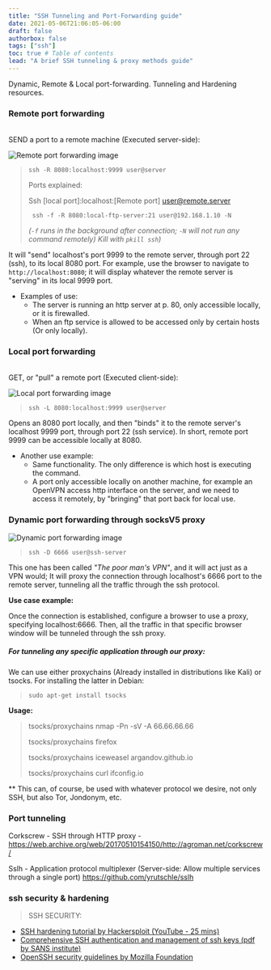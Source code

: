 ```yaml
---
title: "SSH Tunneling and Port-Forwarding guide"
date: 2021-05-06T21:06:05-06:00
draft: false
authorbox: false
tags: ["ssh"]
toc: true # Table of contents
lead: "A brief SSH tunneling & proxy methods guide"
---
```

Dynamic, Remote & Local port-forwarding. Tunneling and Hardening resources.
<!--more-->
### Remote port forwarding
<br>
SEND a port to a remote machine (Executed server-side):

![Remote port forwarding image](/notebooks/img/ssh-remote-port-forwarding.svg)

> ```ssh -R 8080:localhost:9999 user@server```
>
> Ports explained:
>
>Ssh [local port]:localhost:[Remote port] user@remote.server
>
>``` ssh -f -R 8080:local-ftp-server:21 user@192.168.1.10 -N```
>
>*(```-f``` runs in the background after connection; ```-N``` will not run any command remotely) Kill with ```pkill ssh```)*
>

It will "send" localhost's port 9999 to the remote server, through port 22 (ssh), to its local 8080 port. For example, use the browser to navigate to ```http://localhost:8080```; it will display whatever the remote server is "serving" in its local 9999 port.

- Examples of use:
	- The server is running an http server at p. 80, only accessible locally, or it is firewalled.
	- When an ftp service is allowed to be accessed only by certain hosts (Or only locally).

### Local port forwarding
<br>
GET, or "pull" a remote port (Executed client-side):

![Local port forwarding image](/notebooks/img/ssh-local-port-forwarding.svg)

> ```ssh -L 8080:localhost:9999 user@server```

Opens an 8080 port locally, and then "binds" it to the remote server's localhost 9999 port, through port 22 (ssh service). In short, remote port 9999 can be accessible locally at 8080.

- Another use example:
	- Same functionality. The only difference is which host is executing the command.
	- A port only accessible locally on another machine, for example an OpenVPN access http interface on the server, and we need to access it remotely, by "bringing" that port back for local use.

### Dynamic port forwarding through socksV5 proxy

![Dynamic port forwarding image](/notebooks/img/ssh-dynamic-port-forwarding.svg)

> ```ssh -D 6666 user@ssh-server```

This one has been called *"The poor man's VPN"*, and it will act just as a VPN would; It will proxy the connection through localhost's 6666 port to the remote server, tunneling all the traffic through the ssh protocol.

**Use case example:**

Once the connection is established, configure a browser to use a proxy, specifying localhost:6666. Then, all the traffic in that specific browser window will be tunneled through the ssh proxy.

##### For tunneling any specific application through our proxy:

We can use either proxychains (Already installed in distributions like Kali) or tsocks. For installing the latter in Debian:

> ```sudo apt-get install tsocks```

**Usage:**

> tsocks/proxychains nmap -Pn -sV -A 66.66.66.66
>
> tsocks/proxychains firefox
>
> tsocks/proxychains iceweasel argandov.github.io
>
> tsocks/proxychains curl ifconfig.io

** This can, of course, be used with whatever protocol we desire, not only SSH, but also Tor, Jondonym, etc.

### Port tunneling

Corkscrew - SSH through HTTP proxy - https://web.archive.org/web/20170510154150/http://agroman.net/corkscrew/

Sslh - Application protocol multiplexer (Server-side: Allow multiple services through a single port) https://github.com/yrutschle/sslh

### ssh security & hardening

> SSH SECURITY:
* [SSH hardening tutorial by Hackersploit (YouTube - 25 mins)](https://www.youtube.com/watch?v=Ryu3SDPYNb8)
* [Comprehensive SSH authentication and management of ssh keys (pdf by SANS institute)](https://www.sans.org/reading-room/whitepapers/authentication/architecture-configuration-hardened-ssh-keys-39940)
* [OpenSSH security guidelines by Mozilla Foundation](https://infosec.mozilla.org/guidelines/openssh.html)
